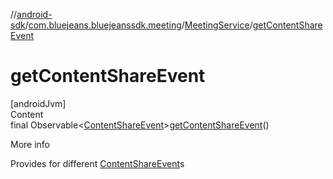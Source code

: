 //[android-sdk](../../../index.md)/[com.bluejeans.bluejeanssdk.meeting](../index.md)/[MeetingService](index.md)/[getContentShareEvent](get-content-share-event.md)



# getContentShareEvent  
[androidJvm]  
Content  
final Observable<[ContentShareEvent](../-content-share-event/index.md)>[getContentShareEvent](get-content-share-event.md)()  
  
More info  


Provides for different [ContentShareEvent](../-content-share-event/index.md)s

  



